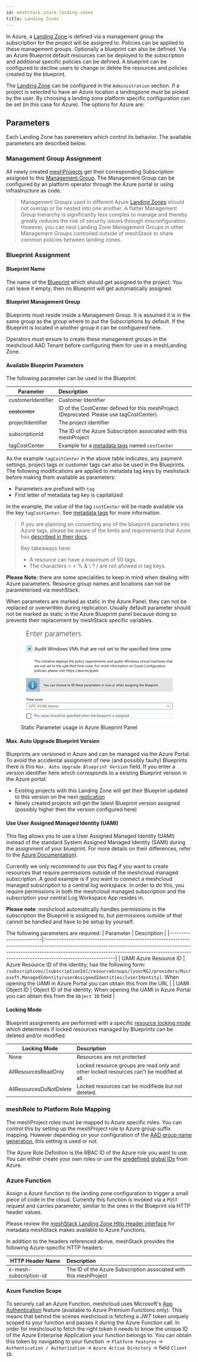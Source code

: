 ```yaml
---
id: meshstack.azure.landing-zones
title: Landing Zones
---
```


In Azure, a [Landing Zone](./meshcloud.landing-zones.md) is defined via a management group the subscription for the project will be assigned to. Policies can be applied
to these management groups. Optionally a blueprint can also be defined. Via an Azure Blueprint default resources can be deployed to the
subscription and additional specific policies can be defined. A blueprint can be configured to decline users to change or delete the
resources and policies created by the blueprint.

The [Landing Zone](./meshcloud.landing-zones.md) can be configured in the `Administration` section. If a project is selected to have an Azure location a landingzone must be picked by the user. By choosing a landing zone platform specific configuration can be set (in this case for Azure). The options for Azure are:

## Parameters

Each Landing Zone has paremeters which control its behavior. The available parameters are described below.

### Management Group Assignment

All newly created [meshProjects](./meshcloud.project.md) get their corresponding Subscription assigned to this [Management Group](https://azure.microsoft.com/en-us/features/management-groups/). The Management Group can be configured by an platform operator through the Azure portal or using infrastructure as code.

> Management Groups used in different Azure [Landing Zones](./meshcloud.landing-zones.md) should not overlap or be nested into one another. A flatter Management Group hierarchy is significantly less complex to manage and thereby greatly reduces the risk of security issues through misconfiguration. However, you can nest Landing Zone Management Groups in other Management Groups controlled outside of meshStack to share common policies between landing zones.

### Blueprint Assignment

#### Blueprint Name

The name of the [Blueprint](https://docs.microsoft.com/en-us/azure/governance/blueprints/overview) which should get assigned to the project. You can leave it empty, then no Blueprint will get automatically assigned.

#### Blueprint Management Group

Blueprints must reside inside a Management Group. It is assumed it is in the same group as the group where to put the Subscriptions by default. If the Blueprint is located in another group it can be configuered here.

Operators must ensure to create these management groups in the meshcloud AAD Tenant before configuring them for use in a meshLanding Zone.

#### Available Blueprint Parameters

The following parameter can be used in the Blueprint:

| Parameter          | Description                                                                               |
|--------------------|:------------------------------------------------------------------------------------------|
| customerIdentifier | Customer Identifier                                                                       |
| ~~costcenter~~     | ID of the CostCenter defined for this meshProject. (Deprecated. Please use tagCostCenter) |
| projectIdentifier  | The project identifier                                                                    |
| subscriptionId     | The ID of the Azure Subscription associated with this meshProject                         |
| tagCostCenter      | Example for a  [metadata tags](./meshstack.tag-schema.md) named `costCenter`              |

As the example `tagCostCenter` in the above table indicates, any payment settings, project tags or customer tags can also be used in the Blueprints.
The following modifications are applied to metadata tag keys by meshstack before making them available as parameters:

- Parameters are prefixed with `tag`
- First letter of metadata tag key is capitalized

In the example, the value of the tag `costCenter` will be made available via the key `tagCostCenter`.
See [metadata tags](./meshstack.tag-schema.md) for more information.

> If you are planning on converting any of the blueprint parameters into Azure tags, please be aware of the limits and requirements
> that Azure has [described in their docs](https://docs.microsoft.com/en-us/azure/azure-resource-manager/management/tag-resources#limitations).
> 
> Key takeaways here:
>
> - A resource can have a maximum of 50 tags.
> - The characters < > % & \ ? / are not allowed in tag keys.

**Please Note:** there are some specialities to keep in mind when dealing with Azure parameters. Resource group names and locations can not be parameterised via meshStack.

When parameters are marked as static in the Azure Panel, they can not be replaced or overwritten during replication. Usually default parameter should not be marked as static in the Azure Blueprint panel because doing so prevents their replacement by meshStack specific variables.

<figure>
  <img src="assets/azure-static-param.png" alt="Static Parameter usage in Azure Blueprint Panel">
  <figcaption>Static Parameter usage in Azure Blueprint Panel</figcaption>
</figure>

#### Max. Auto Upgrade Blueprint Version

Blueprints are versioned in Azure and can be managed via the Azure Portal. To avoid the accidental assignment of new (and possibly faulty) Blueprints there is this `Max. Auto Upgrade Blueprint Version` field. If you enter a version identifier here which corresponds to a existing Blueprint version in the Azure portal:

- Existing projects with this Landing Zone will get their Blueprint updated to this version on the next [replication](./meshcloud.tenant.md)
- Newly created projects will get the latest Blueprint version assigned (possibly higher then the version configured here)

#### Use User Assigned Managed Identity (UAMI)

This flag allows you to use a User Assigned Managed Identity (UAMI) instead of the standard System Assigned Managed Identity (SAMI) during the assignment of your blueprint. For more details on their differences, refer to the [Azure Documentation](https://docs.microsoft.com/en-us/azure/active-directory/managed-identities-azure-resources/overview#how-does-the-managed-identities-for-azure-resources-work)).

Currently we only recommend to use this flag if you want to create resources that require permissions outside of the meshcloud managed subscription. A good example is if you want to connect a meshcloud managed subscription to a central log workspace. In order to do this, you require permissions in both the meshcloud managed subscription and the subscription your central Log Workspace App resides in.

**Please note**: meshcloud automatically handles permissions in the subscription the Blueprint is assigned to, but permissions outside of that cannot be handled and have to be setup by yourself.

The following parameters are required:
| Parameter              | Description                                                                                                                                                                                                                                                            |
|------------------------|:-----------------------------------------------------------------------------------------------------------------------------------------------------------------------------------------------------------------------------------------------------------------------|
| UAMI Azure Resource ID | Azure Resource ID of the identity; has the following form: `/subscriptions/[subscriptionId]/resourceGroups/[yourRG]/providers/Microsoft.ManagedIdentity/userAssignedIdentities/[userIdentity]`. When opening the UAMI in Azure Portal you can obtain this from the URL |
| UAMI Object ID         | Object ID of the identity; When opening the UAMI in Azure Portal you can obtain this from the `Object ID` field                                                                                                                                                        |



#### Locking Mode

Blueprint assignments are performed with a specific [resource locking mode](https://docs.microsoft.com/en-us/azure/governance/blueprints/concepts/resource-locking) which determines if locked resources managed by Blueprints can be deleted and/or modified.

| Locking Mode            | Description                                                                               |
|-------------------------|:------------------------------------------------------------------------------------------|
| None                    | Resources are not protected                                                               |
| AllResourcesReadOnly    | Locked resource groups are read only and other locked resources can't be modified at all. |
| AllResourcesDoNotDelete | Locked resources can be modifiede but not deleted.                                        |

### meshRole to Platform Role Mapping

The meshProject roles must be mapped to Azure specific roles. You can control this by setting up the meshProject role to Azure group suffix mapping. However depending on your configuration of the [AAD group name generation](./meshstack.azure.index.md#aad-group-name), this setting is used or not.

The Azure Role Definition is the RBAC ID of the Azure role you want to use. You can either create your own roles or use the [predefined global IDs](https://docs.microsoft.com/en-us/azure/role-based-access-control/built-in-roles) from Azure.


### Azure Function

Assign a Azure function to the landing zone configuration to trigger a small piece of code in the cloud. Currently this function is invoked via a `POST` request and carries parameter, similiar to the ones in the Blueprint via HTTP header values.

Please review the [meshStack Landing Zone Http Header interface](./meshstack.tag-schema.md#http-header-interface) for metadata meshStack makes available to Azure Functions.

In addition to the headers referenced above, meshStack provides the following Azure-specific HTTP headers:


| HTTP Header Name           | Description                                                       |
|----------------------------|:------------------------------------------------------------------|
| x-mesh-subscription-id     | The ID of the Azure Subscription associated with this meshProject |


#### Azure Function Scope

To securely call an Azure Function, meshcloud uses Microsoft's [App Authentication](https://docs.microsoft.com/en-us/azure/app-service/app-service-authentication-how-to) feature (available to Azure Premium Functions only). This means that behind the scenes meshcloud is fetching a JWT token uniquely scoped to your function and passes it during the Azure Function call. In order for meshcloud to fetch the right token it needs to know the unique ID of the Azure Enterprise Application your function belongs to. You can obtain this token by navigating to your function -> `Platform Features` -> `Authentication / Authorization` -> `Azure Active Directory` -> field `Client ID`.
